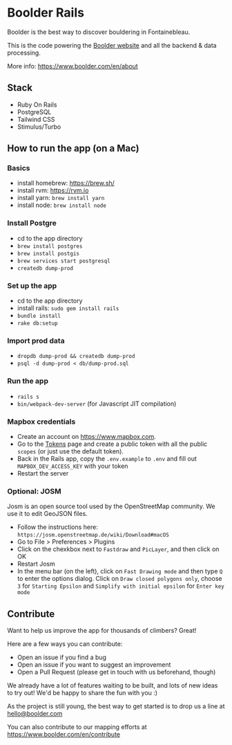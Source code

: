 # Boolder Rails

Boolder is the best way to discover bouldering in Fontainebleau. 

This is the code powering the [Boolder website](https://www.boolder.com) and all the backend & data processing.

More info: https://www.boolder.com/en/about

## Stack

- Ruby On Rails
- PostgreSQL
- Tailwind CSS
- Stimulus/Turbo


## How to run the app (on a Mac)

### Basics

- install homebrew: https://brew.sh/
- install rvm: https://rvm.io
- install yarn: `brew install yarn`
- install node: `brew install node`


### Install Postgre
- cd to the app directory
- `brew install postgres`
- `brew install postgis`
- `brew services start postgresql`
- `createdb dump-prod`

### Set up the app
- cd to the app directory
- install rails: `sudo gem install rails`
- `bundle install`
- `rake db:setup`

### Import prod data
- `dropdb dump-prod && createdb dump-prod`
- `psql -d dump-prod < db/dump-prod.sql`

### Run the app

- `rails s`
- `bin/webpack-dev-server` (for Javascript JIT compilation)

### Mapbox credentials

- Create an account on https://www.mapbox.com. 
- Go to the [Tokens]([url](https://account.mapbox.com/access-tokens/)) page and create a public token with all the public `scopes` (or just use the default token).
- Back in the Rails app, copy the `.env.example` to `.env` and fill out `MAPBOX_DEV_ACCESS_KEY` with your token
- Restart the server

### Optional: JOSM

Josm is an open source tool used by the OpenStreetMap community.
We use it to edit GeoJSON files.

- Follow the instructions here: `https://josm.openstreetmap.de/wiki/Download#macOS`
- Go to File > Preferences > Plugins
- Click on the chexkbox next to `Fastdraw` and `PicLayer`, and then click on OK
- Restart Josm
- In the menu bar (on the left), click on `Fast Drawing mode` and then type `Q` to enter the options dialog. Click on `Draw closed polygons only`, choose `3` for `Starting Epsilon` and `Simplify with initial epsilon` for `Enter key mode`

## Contribute

Want to help us improve the app for thousands of climbers? Great!

Here are a few ways you can contribute:
- Open an issue if you find a bug
- Open an issue if you want to suggest an improvement
- Open a Pull Request (please get in touch with us beforehand, though)

We already have a lot of features waiting to be built, and lots of new ideas to try out!
We'd be happy to share the fun with you :)

As the project is still young, the best way to get started is to drop us a line at hello@boolder.com

You can also contribute to our mapping efforts at https://www.boolder.com/en/contribute

